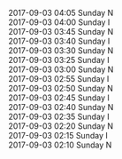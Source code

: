 2017-09-03 04:05 Sunday  N  
2017-09-03 04:00 Sunday  I  
2017-09-03 03:45 Sunday  N  
2017-09-03 03:40 Sunday  I  
2017-09-03 03:30 Sunday  N  
2017-09-03 03:25 Sunday  I  
2017-09-03 03:00 Sunday  N  
2017-09-03 02:55 Sunday  I  
2017-09-03 02:50 Sunday  N  
2017-09-03 02:45 Sunday  I  
2017-09-03 02:40 Sunday  N  
2017-09-03 02:35 Sunday  I  
2017-09-03 02:20 Sunday  N  
2017-09-03 02:15 Sunday  I  
2017-09-03 02:10 Sunday  N  
